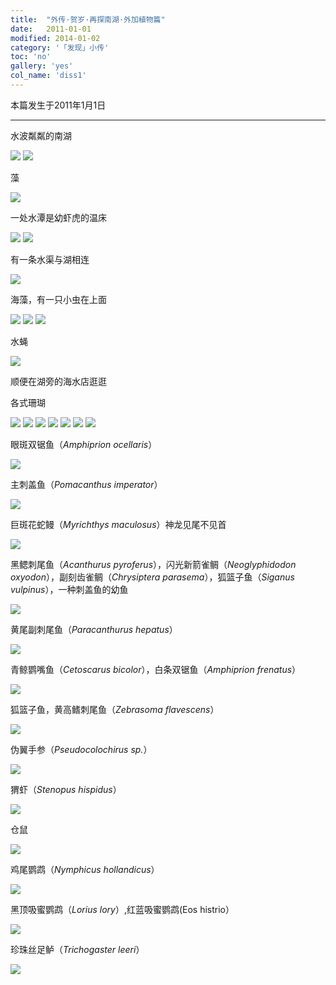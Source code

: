 ```yaml
---
title:  "外传·贺岁·再探南湖·外加植物篇"
date:   2011-01-01
modified: 2014-01-02
category: '「发现」小传'
toc: 'no'
gallery: 'yes'
col_name: 'diss1'
---
```

本篇发生于2011年1月1日

---

水波粼粼的南湖

<img class='disc' src='https://i.postimg.cc/Bb0gv88b/11.jpg'>

<img class='disc' src='https://i.postimg.cc/28CGRZRX/22.jpg'>


藻

<img class='disc' src='https://i.postimg.cc/FHRx1XKy/33.jpg'>


一处水潭是幼虾虎的温床

<img class='disc' src='https://i.postimg.cc/7YXVxZqP/55.jpg'>

<img class='disc' src='https://i.postimg.cc/MTR5x0pg/66.jpg'>


有一条水渠与湖相连

<img class='disc' src='https://i.postimg.cc/y6mjbT5Z/77.jpg'>



海藻，有一只小虫在上面

<img class='disc' src='https://i.postimg.cc/rp7jvZMS/88.jpg'>


<img class='disc' src='https://i.postimg.cc/CxQsqrZW/99.jpg'>

<img class='disc' src='https://i.postimg.cc/fbSjj7mk/100.jpg'>


水蝇

<img class='disc' src='https://i.postimg.cc/d182gqWY/101.jpg'>


顺便在湖旁的海水店逛逛

各式珊瑚

<img class='disc' src='https://i.postimg.cc/hjF8CJ1s/102.jpg'>


<img class='disc' src='https://i.postimg.cc/59S532Y5/103.jpg'>

<img class='disc' src='https://i.postimg.cc/m2ZY6WCv/104.jpg'>

<img class='disc' src='https://i.postimg.cc/6qcd5MJb/105.jpg'>

<img class='disc' src='https://i.postimg.cc/D0nrTtDb/106.jpg'>

<img class='disc' src='https://i.postimg.cc/28H4s9xV/107.jpg'>

<img class='disc' src='https://i.postimg.cc/HkVQd0S3/108.jpg'>


眼斑双锯鱼（<i>Amphiprion ocellaris</i>）

<img class='disc' src='https://i.postimg.cc/zG6TBL6N/109.jpg'>



主刺盖鱼（<i>Pomacanthus imperator</i>）

<img class='disc' src='https://i.postimg.cc/W4ZgJNck/204.jpg'>



巨斑花蛇鳗（<i>Myrichthys maculosus</i>）神龙见尾不见首

<img class='disc' src='https://i.postimg.cc/4dTt6DXF/205.jpg'>



黑鳃刺尾鱼（<i>Acanthurus pyroferus</i>），闪光新箭雀鲷（<i>Neoglyphidodon oxyodon</i>），副刻齿雀鲷（<i>Chrysiptera parasema</i>），狐篮子鱼（<i>Siganus vulpinus</i>），一种刺盖鱼的幼鱼

<img class='disc' src='https://i.postimg.cc/4dbcBWd4/206.jpg'>


黄尾副刺尾鱼（<i>Paracanthurus hepatus</i>）

<img class='disc' src='https://i.postimg.cc/1XmqTDnG/207.jpg'>


青鲸鹦嘴鱼（<i>Cetoscarus bicolor</i>），白条双锯鱼（<i>Amphiprion frenatus</i>）

<img class='disc' src='https://i.postimg.cc/RhgHzqKj/208.jpg'>

狐篮子鱼，黄高鳍刺尾鱼（<i>Zebrasoma flavescens</i>）

<img class='disc' src='https://i.postimg.cc/BZpDF7kM/209.jpg'>

伪翼手参（<i>Pseudocolochirus sp.</i>）

<img class='disc' src='https://i.postimg.cc/vHSVqgQn/210.jpg'>

猬虾（<i>Stenopus hispidus</i>）

<img class='disc' src='https://i.postimg.cc/kX5SvFd9/211.jpg'>

仓鼠

<img class='disc' src='https://i.postimg.cc/cLg8VxHb/212.jpg'>

鸡尾鹦鹉（<i>Nymphicus hollandicus</i>）

<img class='disc' src='https://i.postimg.cc/kg0tC0RX/213.jpg'>

黑顶吸蜜鹦鹉（<i>Lorius lory</i>）,红蓝吸蜜鹦鹉(Eos histrio</i>）

<img class='disc' src='https://i.postimg.cc/3w20xt2j/214.jpg'>

珍珠丝足鲈（<i>Trichogaster leeri</i>）

<img class='disc' src='https://i.postimg.cc/LXTqzhCn/215.jpg'>
